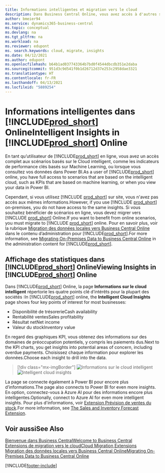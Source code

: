 ```yaml
---
title: Informations intelligentes et migration vers le cloud
description: Dans Business Central Online, vous avez accès à d'autres services en ligne et vous pouvez obtenir des informations intelligentes basées sur Azure AI, par exemple. Poursuivez votre lecture si vous envisagez de migrer du local vers le cloud.
author: bmeier94
ms.service: dynamics365-business-central
ms.topic: conceptual
ms.devlang: na
ms.tgt_pltfrm: na
ms.workload: na
ms.reviewer: edupont
ms. search.keywords: cloud, migrate, insights
ms.date: 04/12/2021
ms.author: edupont
ms.openlocfilehash: b64b1ad037743364b7bd0f4544dbcdb351e2daba
ms.sourcegitcommit: 951d3c9d541f0b1d26712d37e253c2958dae3321
ms.translationtype: HT
ms.contentlocale: fr-FR
ms.lasthandoff: 04/13/2021
ms.locfileid: "5889254"
---
```

# <a name="intelligent-insights-in-prod_short-online"></a><span data-ttu-id="03efa-104">Informations intelligentes dans [!INCLUDE[prod_short](includes/prod_short.md)] Online</span><span class="sxs-lookup"><span data-stu-id="03efa-104">Intelligent Insights in [!INCLUDE[prod_short](includes/prod_short.md)] Online</span></span>

<span data-ttu-id="03efa-105">En tant qu’utilisateur de [!INCLUDE[prod_short](includes/prod_short.md)] en ligne, vous avez un accès complet aux scénarios basés sur le Cloud intelligent, comme les indicateurs de performance clés basés sur Machine Learning, ou lorsque vous consultez vos données dans Power BI.</span><span class="sxs-lookup"><span data-stu-id="03efa-105">As a user of [!INCLUDE[prod_short](includes/prod_short.md)] online, you have full access to scenarios that are based on the intelligent cloud, such as KPIs that are based on machine learning, or when you view your data in Power BI.</span></span>  

<span data-ttu-id="03efa-106">Cependant, si vous utilisez [!INCLUDE [prod_short](includes/prod_short.md)] sur site, vous n'avez pas accès aux mêmes informations.</span><span class="sxs-lookup"><span data-stu-id="03efa-106">However, if you use [!INCLUDE [prod_short](includes/prod_short.md)] on-premises, you do not have access to the same insights.</span></span> <span data-ttu-id="03efa-107">Si vous souhaitez bénéficier de scénarios en ligne, vous devez migrer vers [!INCLUDE [prod_short](includes/prod_short.md)] Online.</span><span class="sxs-lookup"><span data-stu-id="03efa-107">If you want to benefit from online scenarios, you must migrate to [!INCLUDE [prod_short](includes/prod_short.md)] online.</span></span> <span data-ttu-id="03efa-108">Pour en savoir plus, voir la rubrique [Migration des données locales vers Business Central Online](/dynamics365/business-central/dev-itpro/administration/migrate-data) dans le contenu d’administration pour [!INCLUDE[prod_short](includes/prod_short.md)].</span><span class="sxs-lookup"><span data-stu-id="03efa-108">For more information, see [Migrating On-Premises Data to Business Central Online](/dynamics365/business-central/dev-itpro/administration/migrate-data) in the administration content for [!INCLUDE[prod_short](includes/prod_short.md)].</span></span>  

## <a name="viewing-insights-in-prod_short-online"></a><span data-ttu-id="03efa-109">Affichage des statistiques dans [!INCLUDE[prod_short](includes/prod_short.md)] Online</span><span class="sxs-lookup"><span data-stu-id="03efa-109">Viewing Insights in [!INCLUDE[prod_short](includes/prod_short.md)] Online</span></span>

<span data-ttu-id="03efa-110">Dans [!INCLUDE[prod_short](includes/prod_short.md)] Online, la page **Informations sur le cloud intelligent** répertorie les quatre points clé d’intérêts pour la plupart des sociétés :</span><span class="sxs-lookup"><span data-stu-id="03efa-110">In [!INCLUDE[prod_short](includes/prod_short.md)] online, the **Intelligent Cloud Insights** page shows four key points of interest for most businesses:</span></span>

- <span data-ttu-id="03efa-111">Disponibilité de trésorerie</span><span class="sxs-lookup"><span data-stu-id="03efa-111">Cash availability</span></span>
- <span data-ttu-id="03efa-112">Rentabilité ventes</span><span class="sxs-lookup"><span data-stu-id="03efa-112">Sales profitability</span></span>
- <span data-ttu-id="03efa-113">Résultat net</span><span class="sxs-lookup"><span data-stu-id="03efa-113">Net income</span></span>
- <span data-ttu-id="03efa-114">Valeur du stock</span><span class="sxs-lookup"><span data-stu-id="03efa-114">Inventory value</span></span>

<span data-ttu-id="03efa-115">En regard des graphiques KPI, vous obtenez des informations sur des domaines de préoccupation potentiels, y compris les paiements dus.</span><span class="sxs-lookup"><span data-stu-id="03efa-115">Next to the KPI charts, you get insights into potential areas of concern, including overdue payments.</span></span> <span data-ttu-id="03efa-116">Choisissez chaque information pour explorer les données.</span><span class="sxs-lookup"><span data-stu-id="03efa-116">Choose each insight to drill into the data.</span></span>  

> [!div class="mx-imgBorder"]
> <span data-ttu-id="03efa-117">![Informations sur le cloud intelligent](media/across-intelligent-cloud/intelligentcloudApril19.png "Affiche la page Informations sur le cloud intelligent dans Business Central Online")</span><span class="sxs-lookup"><span data-stu-id="03efa-117">![Intelligent cloud insights](media/across-intelligent-cloud/intelligentcloudApril19.png "Shows the Intelligent Cloud Insights page in Business Central online")</span></span>

<span data-ttu-id="03efa-118">La page se connecte également à Power BI pour encore plus d’informations.</span><span class="sxs-lookup"><span data-stu-id="03efa-118">The page also connects to Power BI for even more insights.</span></span> <span data-ttu-id="03efa-119">En option, connectez-vous à Azure AI pour des informations encore plus intelligentes.</span><span class="sxs-lookup"><span data-stu-id="03efa-119">Optionally, connect to Azure AI for even more intelligent insights.</span></span> <span data-ttu-id="03efa-120">Pour plus d'informations, voir [Extension Prévision de ventes du stock](ui-extensions-sales-forecast.md).</span><span class="sxs-lookup"><span data-stu-id="03efa-120">For more information, see [The Sales and Inventory Forecast Extension](ui-extensions-sales-forecast.md).</span></span>  

## <a name="see-also"></a><span data-ttu-id="03efa-121">Voir aussi</span><span class="sxs-lookup"><span data-stu-id="03efa-121">See Also</span></span>

[<span data-ttu-id="03efa-122">Bienvenue dans Business Central</span><span class="sxs-lookup"><span data-stu-id="03efa-122">Welcome to Business Central</span></span>](index.md)  
[<span data-ttu-id="03efa-123">Extensions de migration vers le cloud</span><span class="sxs-lookup"><span data-stu-id="03efa-123">Cloud Migration Extensions</span></span>](ui-extensions-data-replication.md)  
[<span data-ttu-id="03efa-124">Migration des données locales vers Business Central Online</span><span class="sxs-lookup"><span data-stu-id="03efa-124">Migrating On-Premises Data to Business Central Online</span></span>](/dynamics365/business-central/dev-itpro/administration/migrate-data)  

[!INCLUDE[footer-include](includes/footer-banner.md)]
